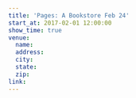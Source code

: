 ```yaml
---
title: 'Pages: A Bookstore Feb 24'
start_at: 2017-02-01 12:00:00
show_time: true
venue:
  name:
  address:
  city:
  state:
  zip:
link:
---
```

